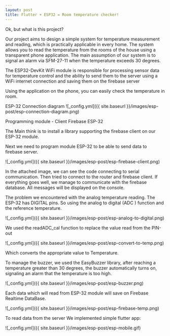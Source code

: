```yaml
---
layout: post
title: Flutter + ESP32 = Room temperature checker!
---
```


Ok, but what is this project?

Our project aims to design a simple system for temperature measurement and reading, which is practically applicable in every home. The system allows you to read the temperature from the rooms of the house using a transparent phone application. The main assumption of our system is to signal an alarm via SFM-27-11 when the temperature exceeds 30 degrees.

The ESP32-DevKit WiFi module is responsible for processing sensor data for temperature control and the ability to send them to the server using a WiFi internet connection and saving them on the firebase server

Using the application on the phone, you can easily check the temperature in room.

ESP-32 Connection diagram
![_config.yml]({{ site.baseurl }}/images/esp-post/esp-connection-diagram.png)

Programming module - Client Firebase ESP-32

The Main think is to install a library supporting the firebase client on our ESP-32 module.

Next we need to program module ESP-32 to be able to send data to firebase server.

![_config.yml]({{ site.baseurl }}/images/esp-post/esp-firebase-client.png)

In the attached image, we can see the code connecting to serial communication.
Then tried to connect to the router and firebase client. If everything goes well, we manage to communicate with the firebase database. All messages will be displayed on the console.

The problem we encountered with the analog temperature reading. The ESP-32 has DIGITAL pins. So using the analog to digital (ADC ) function and the reference temperature.

![_config.yml]({{ site.baseurl }}/images/esp-post/esp-analog-to-digital.png)

We used the readADC_cal function to replace the value read from the PIN-out

![_config.yml]({{ site.baseurl }}/images/esp-post/esp-convert-to-temp.png)

Which converts the appropriate value to Temperature.

To manage the buzzer, we used the EasyBuzzer library, after reaching a temperature greater than 30 degrees, the buzzer automatically turns on, signaling an alarm that the temperature is too high.

![_config.yml]({{ site.baseurl }}/images/esp-post/esp-buzzer.png)

Each data which will read from ESP-32 module will save on Firebase Realtime DataBase.


![_config.yml]({{ site.baseurl }}/images/esp-post/esp-firebase-temp.png)

To read data from the server We implemented simple flutter app:

![_config.yml]({{ site.baseurl }}/images/esp-post/esp-mobile.gif)
